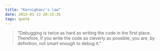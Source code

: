 ```yaml
---
title: "Kernighan/'s law"
date: 2013-01-13 20:15:35
tags: quote
---
```


> "Debugging is twice as hard as writing the code in the first place. Therefore, if you write the code as cleverly as possible, you are, by definition, not smart enough to debug it."
